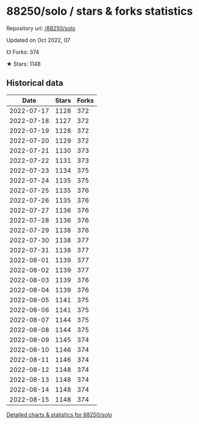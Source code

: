 # 88250/solo / stars & forks statistics

Repository url: [/88250/solo](https://github.com/88250/solo)

Updated on Oct 2022, 07

☋ Forks: 374

★ Stars: 1148

## Historical data
| Date | Stars | Forks |
|------|-------|-------|
| 2022-07-17 | 1128 | 372 | 
| 2022-07-18 | 1127 | 372 | 
| 2022-07-19 | 1128 | 372 | 
| 2022-07-20 | 1129 | 372 | 
| 2022-07-21 | 1130 | 373 | 
| 2022-07-22 | 1131 | 373 | 
| 2022-07-23 | 1134 | 375 | 
| 2022-07-24 | 1135 | 375 | 
| 2022-07-25 | 1135 | 376 | 
| 2022-07-26 | 1135 | 376 | 
| 2022-07-27 | 1136 | 376 | 
| 2022-07-28 | 1136 | 376 | 
| 2022-07-29 | 1138 | 376 | 
| 2022-07-30 | 1138 | 377 | 
| 2022-07-31 | 1138 | 377 | 
| 2022-08-01 | 1139 | 377 | 
| 2022-08-02 | 1139 | 377 | 
| 2022-08-03 | 1139 | 376 | 
| 2022-08-04 | 1139 | 376 | 
| 2022-08-05 | 1141 | 375 | 
| 2022-08-06 | 1141 | 375 | 
| 2022-08-07 | 1144 | 375 | 
| 2022-08-08 | 1144 | 375 | 
| 2022-08-09 | 1145 | 374 | 
| 2022-08-10 | 1146 | 374 | 
| 2022-08-11 | 1146 | 374 | 
| 2022-08-12 | 1148 | 374 | 
| 2022-08-13 | 1148 | 374 | 
| 2022-08-14 | 1148 | 374 | 
| 2022-08-15 | 1148 | 374 | 


[Detailed charts & statistics for 88250/solo](https://reviewgithub.com/rep/88250/solo)
